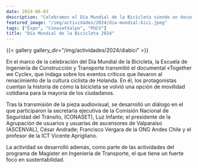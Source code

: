 ```yaml
---
date: 2024-06-03
description: "Celebramos el Día Mundial de la Bicicleta viendo un documental en la PUCV"
featured_image: "/img/actividades/2024/dia-mundial-bici.jpeg"
tags: ["Expo", "ConasetValpo", "PUCV"]
title: "Día Mundial de la Bicicleta 2024"
---
```


{{< gallery gallery_dir="/img/actividades/2024/diabici" >}}

En el marco de la celebración del Día Mundial de la Bicicleta, la Escuela de Ingeniería de Construcción y Transporte transmitió el documental «Together we Cycle», que indaga sobre los eventos críticos que llevaron al renacimiento de la cultura ciclista de Holanda. En él, los protagonistas cuentan la historia de cómo la bicicleta se volvió una opción de movilidad cotidiana para la mayoría de los ciudadanos.

Tras la transmisión de la pieza audiovisual, se desarrolló un diálogo en el que participaron la secretaria ejecutiva de la Comisión Nacional de Seguridad del Tránsito, (CONASET), Luz Infante; el presidente de la Agrupación de usuarios y usuarias de ascensores de Valparaíso (ASCENVAL), César Andrade; Francisco Vergara de la ONG Andes Chile y el profesor de la ICT Vicente Aprigliano.

La actividad se desarrolló además, como parte de las actividades del programa de Magister en Ingeniería de Transporte, el que tiene un fuerte foco en sustentabilidad.
